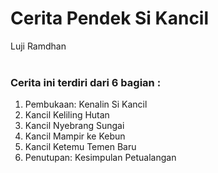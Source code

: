 # Cerita Pendek Si Kancil
Luji Ramdhan
<br/><br/>
### Cerita ini terdiri dari 6 bagian :
1. Pembukaan: Kenalin Si Kancil
2. Kancil Keliling Hutan
3. Kancil Nyebrang Sungai
4. Kancil Mampir ke Kebun
5. Kancil Ketemu Temen Baru
6. Penutupan: Kesimpulan Petualangan